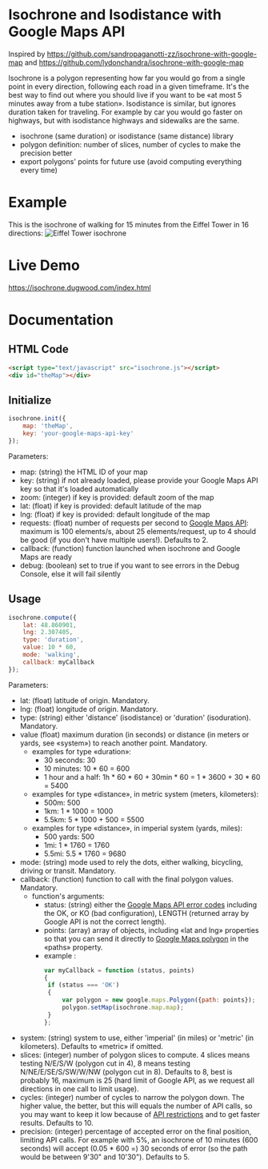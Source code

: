 # Isochrone and Isodistance with Google Maps API

Inspired by https://github.com/sandropaganotti-zz/isochrone-with-google-map and https://github.com/lydonchandra/isochrone-with-google-map

Isochrone is a polygon representing how far you would go from a single point in every direction, following each road in a given timeframe. It's the best way to find out where you should live if you want to be «at most 5 minutes away from a tube station».
Isodistance is similar, but ignores duration taken for traveling. For example by car you would go faster on highways, but with isodistance highways and sidewalks are the same.

- isochrone (same duration) or isodistance (same distance) library
- polygon definition: number of slices, number of cycles to make the precision better
- export polygons' points for future use (avoid computing everything every time)

# Example
This is the isochrone of walking for 15 minutes from the Eiffel Tower in 16 directions:
![Eiffel Tower isochrone](https://www.dugwood.com/isochrone-screenshot.png?1520424890)

# Live Demo

https://isochrone.dugwood.com/index.html

# Documentation

## HTML Code
```html
<script type="text/javascript" src="isochrone.js"></script>
<div id="theMap"></div>
```

## Initialize
```javascript
isochrone.init({
	map: 'theMap',
	key: 'your-google-maps-api-key'
});
```
Parameters:
 - map: (string) the HTML ID of your map
 - key: (string) if not already loaded, please provide your Google Maps API key so that it's loaded automatically
 - zoom: (integer) if key is provided: default zoom of the map
 - lat: (float) if key is provided: default latitude of the map
 - lng: (float) if key is provided: default longitude of the map
 - requests: (float) number of requests per second to [Google Maps API](https://developers.google.com/maps/documentation/javascript/distancematrix#quotas): maximum is 100 elements/s, about 25 elements/request, up to 4 should be good (if you don't have multiple users!). Defaults to 2.
 - callback: (function) function launched when isochrone and Google Maps are ready
 - debug: (boolean)	set to true if you want to see errors in the Debug Console, else it will fail silently

## Usage
```javascript
isochrone.compute({
	lat: 48.860901,
	lng: 2.307405,
	type: 'duration',
	value: 10 * 60,
	mode: 'walking',
	callback: myCallback
});
```
Parameters:
 - lat: (float) latitude of origin. Mandatory.
 - lng: (float) longitude of origin. Mandatory.
 - type: (string) either 'distance' (isodistance) or 'duration' (isoduration). Mandatory.
 - value (float) maximum duration (in seconds) or distance (in meters or yards, see «system») to reach another point. Mandatory.
   - examples for type «duration»:
     - 30 seconds: 30
     - 10 minutes: 10 * 60 = 600
     - 1 hour and a half: 1h * 60 * 60 + 30min * 60 = 1 * 3600 + 30 * 60 = 5400
   - examples for type «distance», in metric system (meters, kilometers):
     - 500m: 500
     - 1km: 1 * 1000 = 1000
     - 5.5km: 5 * 1000 + 500 = 5500
   - examples for type «distance», in imperial system (yards, miles):
     - 500 yards: 500
     - 1mi: 1 * 1760 = 1760
     - 5.5mi: 5.5 * 1760 = 9680
 - mode: (string) mode used to rely the dots, either walking, bicycling, driving or transit. Mandatory.
 - callback: (function) function to call with the final polygon values. Mandatory.
   - function's arguments:
     - status: (string) either the [Google Maps API error codes](https://developers.google.com/maps/documentation/javascript/distancematrix#distance_matrix_status_codes) including the OK, or KO (bad configuration), LENGTH (returned array by Google API is not the correct length).
     - points: (array) array of objects, including «lat and lng» properties so that you can send it directly to [Google Maps polygon](https://developers.google.com/maps/documentation/javascript/shapes#polygon_add) in the «paths» property.
     - example :
       ```javascript
       var myCallback = function (status, points)
       {
       	if (status === 'OK')
       	{
       		var polygon = new google.maps.Polygon({path: points});
       		polygon.setMap(isochrone.map.map);
       	}
       };
       ```
 - system: (string) system to use, either 'imperial' (in miles) or 'metric' (in kilometers). Defaults to «metric» if omitted.
 - slices: (integer) number of polygon slices to compute. 4 slices means testing N/E/S/W (polygon cut in 4), 8 means testing N/NE/E/SE/S/SW/W/NW (polygon cut in 8). Defaults to 8, best is probably 16, maximum is 25 (hard limit of Google API, as we request all directions in one call to limit usage).
 - cycles: (integer) number of cycles to narrow the polygon down. The higher value, the better, but this will equals the number of API calls, so you may want to keep it low because of [API restrictions](https://developers.google.com/maps/documentation/javascript/distancematrix#UsageLimits) and to get faster results. Defaults to 10.
 - precision: (integer) percentage of accepted error on the final position, limiting API calls. For example with 5%, an isochrone of 10 minutes (600 seconds) will accept (0.05 * 600 =) 30 seconds of error (so the path would be between 9'30" and 10'30"). Defaults to 5.
